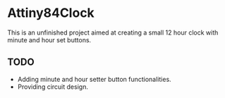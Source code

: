 # Attiny84Clock

This is an unfinished project aimed at creating a small 12 hour clock with minute and hour set buttons.

## TODO
- Adding minute and hour setter button functionalities.
- Providing circuit design.
